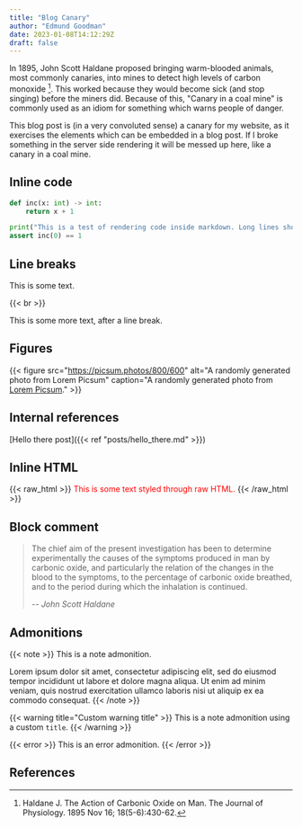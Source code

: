 ```yaml
---
title: "Blog Canary"
author: "Edmund Goodman"
date: 2023-01-08T14:12:29Z
draft: false
---
```


In 1895, John Scott Haldane proposed bringing warm-blooded animals, most
commonly canaries, into mines to detect high levels of carbon monoxide [^1].
This worked because they would become sick (and stop singing) before the miners did.
Because of this, "Canary in a coal mine" is commonly used as an idiom for
something which warns people of danger.

This blog post is (in a very convoluted sense) a canary for my website, as it
exercises the elements which can be embedded in a blog post. If I broke
something in the server side rendering it will be messed up here, like a canary
in a coal mine.

<!--more-->

## Inline code

```python
def inc(x: int) -> int:
    return x + 1

print("This is a test of rendering code inside markdown. Long lines should wrap around!")
assert inc(0) == 1

```

## Line breaks

This is some text.

{{< br >}}

This is some more text, after a line break.

## Figures

{{< figure
    src="https://picsum.photos/800/600"
    alt="A randomly generated photo from Lorem Picsum"
    caption="A randomly generated photo from [Lorem Picsum](https://picsum.photos/)." >}}

## Internal references

[Hello there post]({{< ref "posts/hello_there.md" >}})

## Inline HTML

{{< raw_html >}}
<span style="color: red;">This is some text styled through raw HTML.</span>
{{< /raw_html >}}

## Block comment

> The chief aim of the present investigation has been to determine
> experimentally the causes of the symptoms produced in man by carbonic oxide,
> and particularly the relation of the changes in the blood to the symptoms, to
> the percentage of carbonic oxide breathed, and to the period during which the
> inhalation is continued.
>
> -- *John Scott Haldane*

## Admonitions

{{< note >}}
This is a note admonition.

Lorem ipsum dolor sit amet, consectetur adipiscing elit, sed do eiusmod tempor incididunt ut labore et dolore magna aliqua. Ut enim ad minim veniam, quis nostrud exercitation ullamco laboris nisi ut aliquip ex ea commodo consequat.
{{< /note >}}

{{< warning title="Custom warning title" >}}
This is a note admonition using a custom `title`.
{{< /warning >}}

{{< error >}}
This is an error admonition.
{{< /error >}}

## References

[^1]: Haldane J. The Action of Carbonic Oxide on Man. The Journal of Physiology. 1895 Nov 16; 18(5-6):430-62.

